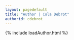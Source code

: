 ```yaml
---
layout: pagedefault
title: "Author | Cola Debrot"
authorid: cdebrot
---
```


{% include loadAuthor.html %}